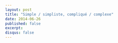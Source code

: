 ```yaml
---
layout: post
title: "Simple / simpliste, compliqué / complexe"
date: 2014-06-26
published: false
excerpt: 
disqus: false
---
```


